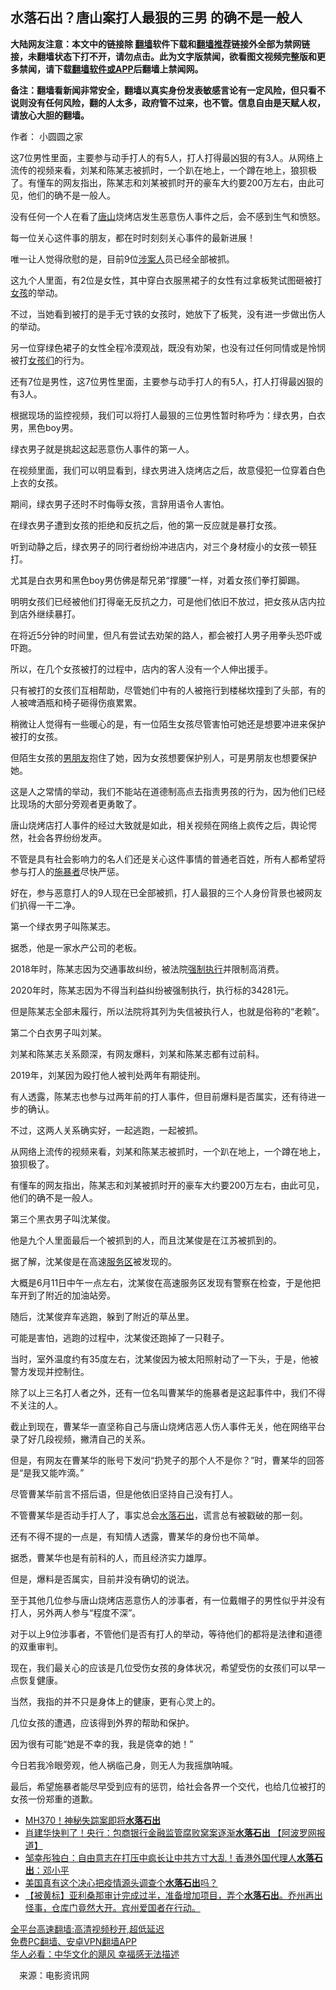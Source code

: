  <!-- 面包屑导航 --> <h2>水落石出？唐山案打人最狠的三男 的确不是一般人</h2> <p class="notice"><b>大陆网友注意：本文中的链接除 <a href="https://github.com/bannedbook/fanqiang" >翻墙</a>软件下载和<a href="https://github.com/killgcd/justmysocks/blob/master/README.md">翻墙推荐</a>链接外全部为禁网链接，未翻墙状态下打不开，请勿点击。此为文字版禁闻，欲看图文视频完整版和更多禁闻，请下载<a href="https://github.com/bannedbook/fanqiang">翻墙软件或APP</a>后翻墙上禁闻网。</p><p>备注：翻墙看新闻非常安全，翻墙以真实身份发表敏感言论有一定风险，但只看不说则没有任何风险，翻的人太多，政府管不过来，也不管。信息自由是天赋人权，请放心大胆的翻墙。</b></p>  <div class="entry"> <p>作者： 小圆圆之家</p> <p id="summary">这7位男性里面，主要参与动手打人的有5人，打人打得最凶狠的有3人。从网络上流传的视频来看，刘某和陈某志被抓时，一个趴在地上，一个蹲在地上，狼狈极了。有懂车的网友指出，陈某志和刘某被抓时开的豪车大约要200万左右，由此可见，他们的确不是一般人。</p> <p id="conimg">没有任何一个人在看了<a href="https://www.bannedbook.org/bnews/tag/%E5%94%90%E5%B1%B1/" class="st_tag internal_tag" rel="tag" title="标签 唐山 下的日志">唐山</a>烧烤店发生恶意伤人事件之后，会不感到生气和愤怒。</p> <p>每一位关心这件事的朋友，都在时时刻刻关心事件的最新进展！</p> <p>唯一让人觉得欣慰的是，目前9位<a href="https://www.bannedbook.org/bnews/tag/%E6%B6%89%E6%A1%88%E4%BA%BA/" class="st_tag internal_tag" rel="tag" title="标签 涉案人 下的日志">涉案人</a>员已经全部被抓。</p> <p>这九个人里面，有2位是女性，其中穿白衣服黑裙子的女性有过拿板凳试图砸被打<a href="https://www.bannedbook.org/bnews/tag/%e5%a5%b3%e5%ad%a9/" class="st_tag internal_tag" rel="tag" title="标签 女孩 下的日志">女孩</a>的举动。</p> <p>不过，当她看到被打的是手无寸铁的女孩时，她放下了板凳，没有进一步做出伤人的举动。</p> <p>另一位穿绿色裙子的女性全程冷漠观战，既没有劝架，也没有过任何同情或是怜悯被打<a href="https://www.bannedbook.org/bnews/tag/%E5%A5%B3%E5%AD%A9%E4%BB%AC/" class="st_tag internal_tag" rel="tag" title="标签 女孩们 下的日志">女孩们</a>的行为。</p> <p>还有7位是男性，这7位男性里面，主要参与动手打人的有5人，打人打得最凶狠的有3人。</p> <p>根据现场的监控视频，我们可以将打人最狠的三位男性暂时称呼为：绿衣男，白衣男，黑色boy男。</p> <p>绿衣男子就是挑起这起恶意伤人事件的第一人。</p> <p>在视频里面，我们可以明显看到，绿衣男进入烧烤店之后，故意侵犯一位穿着白色上衣的女孩。</p> <p>期间，绿衣男子还时不时侮辱女孩，言辞用语令人害怕。</p> <p>在绿衣男子遭到女孩的拒绝和反抗之后，他的第一反应就是暴打女孩。</p> <p>听到动静之后，绿衣男子的同行者纷纷冲进店内，对三个身材瘦小的女孩一顿狂打。</p>  <p>尤其是白衣男和黑色boy男仿佛是帮兄弟“撑腰”一样，对着女孩们拳打脚踢。</p> <p>明明女孩们已经被他们打得毫无反抗之力，可是他们依旧不放过，把女孩从店内拉到店外继续暴打。</p> <p>在将近5分钟的时间里，但凡有尝试去劝架的路人，都会被打人男子用拳头恐吓或吓跑。</p> <p>所以，在几个女孩被打的过程中，店内的客人没有一个人伸出援手。</p> <p>只有被打的女孩们互相帮助，尽管她们中有的人被拖行到楼梯坎撞到了头部，有的人被啤酒瓶和椅子砸得伤痕累累。</p> <p>稍微让人觉得有一些暖心的是，有一位陌生女孩尽管害怕可她还是想要冲进来保护被打的女孩。</p> <p>但陌生女孩的<a href="https://www.bannedbook.org/bnews/tag/%E7%94%B7%E6%9C%8B%E5%8F%8B/" class="st_tag internal_tag" rel="tag" title="标签 男朋友 下的日志">男朋友</a>抱住了她，因为女孩想要保护别人，可是男朋友也想要保护她。</p> <p>这是人之常情的举动，我们不能站在道德制高点去指责男孩的行为，因为他们已经比现场的大部分旁观者更勇敢了。</p> <p>唐山烧烤店打人事件的经过大致就是如此，相关视频在网络上疯传之后，舆论愕然，社会各界纷纷发声。</p> <p>不管是具有社会影响力的名人们还是关心这件事情的普通老百姓，所有人都希望将参与打人的<a href="https://www.bannedbook.org/bnews/tag/%E6%96%BD%E6%9A%B4%E8%80%85/" class="st_tag internal_tag" rel="tag" title="标签 施暴者 下的日志">施暴者</a>尽快严惩。</p> <p>好在，参与恶意打人的9人现在已全部被抓，打人最狠的三个人身份背景也被网友们扒得一干二净。</p> <p>第一个绿衣男子叫陈某志。</p> <p>据悉，他是一家水产公司的老板。</p> <p>2018年时，陈某志因为交通事故纠纷，被法院<a href="https://www.bannedbook.org/bnews/tag/%E5%BC%BA%E5%88%B6%E6%89%A7%E8%A1%8C/" class="st_tag internal_tag" rel="tag" title="标签 强制执行 下的日志">强制执行</a>并限制高消费。</p> <p>2020年时，陈某志因为不得当利益纠纷被强制执行，执行标的34281元。</p>  <p>但是陈某志全部未履行，所以法院将其列为失信被执行人，也就是俗称的“老赖”。</p> <p>第二个白衣男子叫刘某。</p> <p>刘某和陈某志关系颇深，有网友爆料，刘某和陈某志都有过前科。</p> <p>2019年，刘某因为殴打他人被判处两年有期徒刑。</p> <p>有人透露，陈某志也参与过两年前的打人事件，但目前爆料是否属实，还有待进一步的确认。</p> <p>不过，这两人关系确实好，一起逃跑，一起被抓。</p> <p>从网络上流传的视频来看，刘某和陈某志被抓时，一个趴在地上，一个蹲在地上，狼狈极了。</p> <p>有懂车的网友指出，陈某志和刘某被抓时开的豪车大约要200万左右，由此可见，他们的确不是一般人。</p> <p>第三个黑衣男子叫沈某俊。</p> <p>他是九个人里面最后一个被抓到的人，而且沈某俊是在江苏被抓到的。</p> <p>据了解，沈某俊是在高速<a href="https://www.bannedbook.org/bnews/tag/%E6%9C%8D%E5%8A%A1%E5%8C%BA/" class="st_tag internal_tag" rel="tag" title="标签 服务区 下的日志">服务区</a>被发现的。</p> <p>大概是6月11日中午一点左右，沈某俊在高速服务区发现有警察在检查，于是他把车开到了附近的加油站旁。</p> <p>随后，沈某俊弃车逃跑，躲到了附近的草丛里。</p> <p>可能是害怕，逃跑的过程中，沈某俊还跑掉了一只鞋子。</p> <p>当时，室外温度约有35度左右，沈某俊因为被太阳照射动了一下头，于是，他被警方发现并控制住。</p>  <p>除了以上三名打人者之外，还有一位名叫曹某华的施暴者是这起事件中，我们不得不关注的人。</p> <p>截止到现在，曹某华一直坚称自己与唐山烧烤店恶人伤人事件无关，他在网络平台录了好几段视频，撇清自己的关系。</p> <p>但是，有网友在曹某华的账号下发问“扔凳子的那个人不是你？”时，曹某华的回答是“是我又能咋滴。”</p> <p>尽管曹某华前言不搭后语，但是他依旧坚持自己没有打人。</p> <p>不管曹某华是否动手打人了，事实总会<a href="https://www.bannedbook.org/bnews/tag/%e6%b0%b4%e8%90%bd%e7%9f%b3%e5%87%ba/" class="st_tag internal_tag" rel="tag" title="标签 水落石出 下的日志">水落石出</a>，谎言总有被戳破的那一刻。</p> <p>还有不得不提的一点是，有知情人透露，曹某华的身份也不简单。</p> <p>据悉，曹某华也是有前科的人，而且经济实力雄厚。</p> <p>但是，爆料是否属实，目前并没有确切的说法。</p> <p>至于其他几位参与唐山烧烤店恶意伤人的涉事者，有一位戴帽子的男性似乎并没有打人，另外两人参与“程度不深”。</p> <p>对于以上9位涉事者，不管他们是否有打人的举动，等待他们的都将是法律和道德的双重审判。</p> <p>现在，我们最关心的应该是几位受伤女孩的身体状况，希望受伤的女孩们可以早一点恢复健康。</p> <p>当然，我指的并不只是身体上的健康，更有心灵上的。</p> <p>几位女孩的遭遇，应该得到外界的帮助和保护。</p> <p>因为很有可能“她是不幸的我，我是侥幸的她！”</p> <p>今日若我冷眼旁观，他人祸临己身，则无人为我摇旗呐喊。</p>  <p>最后，希望施暴者能尽早受到应有的惩罚，给社会各界一个交代，也给几位被打的女孩一份郑重的道歉。</p> <div id="taboola-mid-1"></div>  <ul class='op-related-articles' title='相关阅读'> <li><a href='https://www.bannedbook.org/bnews/ccpdope/20211206/1661953.html' target='_blank'>MH370！神秘失踪案即将<b>水落石出</b></a></li> <li><a href='https://www.bannedbook.org/bnews/topimagenews/20211010/1635935.html' target='_blank'>肖建华快判了！央行：包商银行金融监管腐败窝案逐渐<b>水落石出</b> 【阿波罗网报道】</a></li> <li><a href='https://www.bannedbook.org/bnews/bannedvideo/20210911/1622252.html' target='_blank'>邹幸彤独白：自由意志在打压中疯长让中共方寸大乱！香港外国代理人<b>水落石出</b>：邓小平</a></li> <li><a href='https://www.bannedbook.org/bnews/bannedvideo/20210812/1604666.html' target='_blank'>美国真有这个决心把疫情源头调查个<b>水落石出</b>吗？</a></li> <li><a href='https://www.bannedbook.org/bnews/comments/20210601/1558050.html' target='_blank'>【被黄标】亚利桑那审计完成过半，准备增加项目，弄个<b>水落石出</b>。乔州再出怪事，仓库门竟然大开。宾州爱国者在行动。</a></li> </ul> <p class="texttj"> <a href="https://github.com/bannedbook/fanqiang/wiki/V2ray%E6%9C%BA%E5%9C%BA" target="_blank">全平台高速翻墙:高清视频秒开,超低延迟</a><br/> <a href="https://github.com/bannedbook/fanqiang/wiki/%E7%A6%81%E9%97%BB%E7%BD%91%E5%AE%89%E5%8D%93%E7%BF%BB%E5%A2%99%E6%96%B0%E9%97%BBAPP" target="_blank">免费PC翻墙、安卓VPN翻墙APP</a><br/> <a href="https://www.bannedbook.org/bnews/comments/20220220/1694796.html" target="_blank">华人必看：中华文化的飓风 幸福感无法描述</a> </p><p class="src-info">　来源：电影资讯网 </p><a name='sharetosocial'></a>  <div style="margin-bottom:5px;padding-bottom:5px;clear:both"> <div id="archive-pix-1" class="banner-ads"> <!-- AuctionX Display platform tag START --> <div id="27602x728x90x621x_ADSLOT1" clicktrack="%%CLICK_URL_ESC%%"></div>  <!-- AuctionX Display platform tag END --> </div> <div id="archive-pix-2" class="banner-ads"> <!-- AuctionX Display platform tag START --> <div id="27556x300x250x621x_ADSLOT1" clicktrack="%%CLICK_URL_ESC%%" style="margin:0 auto;text-align:center"></div>  <!-- AuctionX Display platform tag END --> </div> </div>  <div id="archive-pix-1" class="banner-ads"> <!-- AuctionX Display platform tag START --> <div id="27603x728x90x621x_ADSLOT1" clicktrack="%%CLICK_URL_ESC%%"></div>  <!-- AuctionX Display platform tag END --> </div> </div><!--END ENTRY--> 